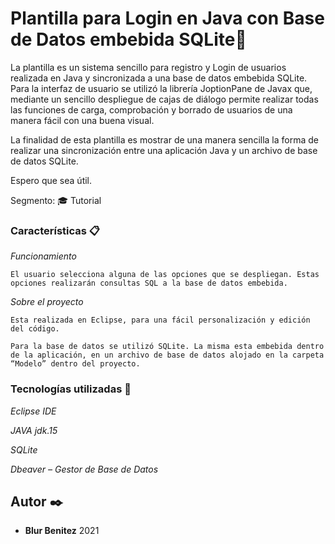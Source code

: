 



# Plantilla para Login en Java con Base de Datos embebida SQLite🎁

La plantilla es un sistema sencillo para registro y Login de usuarios realizada en Java y sincronizada a una base de datos embebida SQLite. Para la interfaz de usuario se utilizó la librería JoptionPane de Javax que, mediante un sencillo despliegue de cajas de diálogo permite realizar todas las funciones de carga, comprobación y borrado de usuarios de una manera fácil con una buena visual.



La finalidad de esta plantilla es mostrar de una manera sencilla la forma de realizar una sincronización entre una aplicación Java y un archivo de base de datos SQLite.

Espero que sea útil.

Segmento: 
🎓 Tutorial


### Características 📋

_Funcionamiento_

```
El usuario selecciona alguna de las opciones que se despliegan. Estas opciones realizarán consultas SQL a la base de datos embebida. 
```

_Sobre el proyecto_

```
Esta realizada en Eclipse, para una fácil personalización y edición del código.

Para la base de datos se utilizó SQLite. La misma esta embebida dentro de la aplicación, en un archivo de base de datos alojado en la carpeta “Modelo” dentro del proyecto.
```



### Tecnologías utilizadas 🔧

_Eclipse IDE_

_JAVA jdk.15_

_SQLite_

_Dbeaver – Gestor de Base de Datos_





## Autor ✒️

* **Blur Benitez** 
2021
